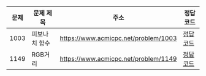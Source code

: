 | 문제 | 문제 제목     | 주소                                 | 정답 코드                   |
| ---- | ------------- | ------------------------------------ | --------------------------- |
| 1003 | 피보나치 함수 | https://www.acmicpc.net/problem/1003 | [정답 코드](./0x10/1003.js) |
| 1149 | RGB거리       | https://www.acmicpc.net/problem/1149 | [정답 코드](./0x10/1149.js) |
